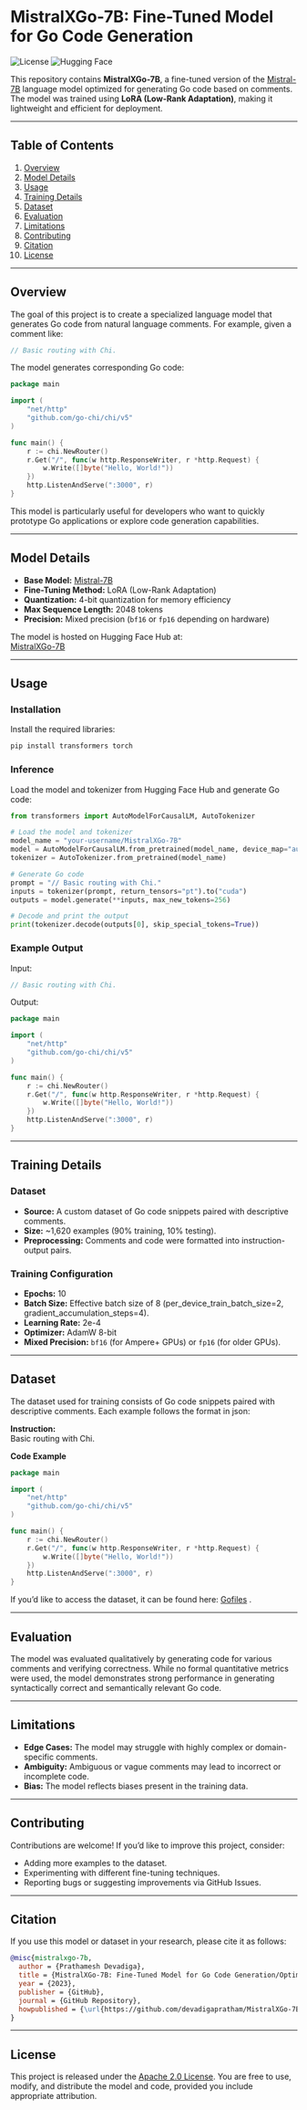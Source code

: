 # MistralXGo-7B: Fine-Tuned Model for Go Code Generation

![License](https://img.shields.io/badge/license-Apache%202.0-blue.svg)
![Hugging Face](https://img.shields.io/badge/HuggingFace-Model-orange.svg)

This repository contains **MistralXGo-7B**, a fine-tuned version of the [Mistral-7B](https://huggingface.co/mistralai/Mistral-7B-v0.1) language model optimized for generating Go code based on comments. The model was trained using **LoRA (Low-Rank Adaptation)**, making it lightweight and efficient for deployment.

---

## Table of Contents
1. [Overview](#overview)
2. [Model Details](#model-details)
3. [Usage](#usage)
4. [Training Details](#training-details)
5. [Dataset](#dataset)
6. [Evaluation](#evaluation)
7. [Limitations](#limitations)
8. [Contributing](#contributing)
9. [Citation](#citation)
10. [License](#license)

---

## Overview

The goal of this project is to create a specialized language model that generates Go code from natural language comments. For example, given a comment like:

```go
// Basic routing with Chi.
```

The model generates corresponding Go code:

```go
package main

import (
    "net/http"
    "github.com/go-chi/chi/v5"
)

func main() {
    r := chi.NewRouter()
    r.Get("/", func(w http.ResponseWriter, r *http.Request) {
        w.Write([]byte("Hello, World!"))
    })
    http.ListenAndServe(":3000", r)
}
```

This model is particularly useful for developers who want to quickly prototype Go applications or explore code generation capabilities.

---

## Model Details

- **Base Model:** [Mistral-7B](https://huggingface.co/mistralai/Mistral-7B-v0.1)
- **Fine-Tuning Method:** LoRA (Low-Rank Adaptation)
- **Quantization:** 4-bit quantization for memory efficiency
- **Max Sequence Length:** 2048 tokens
- **Precision:** Mixed precision (`bf16` or `fp16` depending on hardware)

The model is hosted on Hugging Face Hub at:  
[MistralXGo-7B](https://huggingface.co/devadigaprathamesh/MistralXGo-7B)

---

## Usage

### Installation

Install the required libraries:

```bash
pip install transformers torch
```

### Inference

Load the model and tokenizer from Hugging Face Hub and generate Go code:

```python
from transformers import AutoModelForCausalLM, AutoTokenizer

# Load the model and tokenizer
model_name = "your-username/MistralXGo-7B"
model = AutoModelForCausalLM.from_pretrained(model_name, device_map="auto")
tokenizer = AutoTokenizer.from_pretrained(model_name)

# Generate Go code
prompt = "// Basic routing with Chi."
inputs = tokenizer(prompt, return_tensors="pt").to("cuda")
outputs = model.generate(**inputs, max_new_tokens=256)

# Decode and print the output
print(tokenizer.decode(outputs[0], skip_special_tokens=True))
```

### Example Output

Input:
```go
// Basic routing with Chi.
```

Output:
```go
package main

import (
    "net/http"
    "github.com/go-chi/chi/v5"
)

func main() {
    r := chi.NewRouter()
    r.Get("/", func(w http.ResponseWriter, r *http.Request) {
        w.Write([]byte("Hello, World!"))
    })
    http.ListenAndServe(":3000", r)
}
```

---

## Training Details

### Dataset
- **Source:** A custom dataset of Go code snippets paired with descriptive comments.
- **Size:** ~1,620 examples (90% training, 10% testing).
- **Preprocessing:** Comments and code were formatted into instruction-output pairs.

### Training Configuration
- **Epochs:** 10
- **Batch Size:** Effective batch size of 8 (per_device_train_batch_size=2, gradient_accumulation_steps=4).
- **Learning Rate:** 2e-4
- **Optimizer:** AdamW 8-bit
- **Mixed Precision:** `bf16` (for Ampere+ GPUs) or `fp16` (for older GPUs).

---

## Dataset

The dataset used for training consists of Go code snippets paired with descriptive comments. Each example follows the format in json:


**Instruction:**  
Basic routing with Chi.

**Code Example**

```go
package main

import (
    "net/http"
    "github.com/go-chi/chi/v5"
)

func main() {
    r := chi.NewRouter()
    r.Get("/", func(w http.ResponseWriter, r *http.Request) {
        w.Write([]byte("Hello, World!"))
    })
    http.ListenAndServe(":3000", r)
}

```

If you’d like to access the dataset, it can be found here: [Gofiles](data/combined.go)
.

---

## Evaluation

The model was evaluated qualitatively by generating code for various comments and verifying correctness. While no formal quantitative metrics were used, the model demonstrates strong performance in generating syntactically correct and semantically relevant Go code.

---

## Limitations

- **Edge Cases:** The model may struggle with highly complex or domain-specific comments.
- **Ambiguity:** Ambiguous or vague comments may lead to incorrect or incomplete code.
- **Bias:** The model reflects biases present in the training data.

---

## Contributing

Contributions are welcome! If you’d like to improve this project, consider:
- Adding more examples to the dataset.
- Experimenting with different fine-tuning techniques.
- Reporting bugs or suggesting improvements via GitHub Issues.

---

## Citation

If you use this model or dataset in your research, please cite it as follows:

```bibtex
@misc{mistralxgo-7b,
  author = {Prathamesh Devadiga},
  title = {MistralXGo-7B: Fine-Tuned Model for Go Code Generation/Optimization},
  year = {2023},
  publisher = {GitHub},
  journal = {GitHub Repository},
  howpublished = {\url{https://github.com/devadigapratham/MistralXGo-7B}},
}
```

---

## License

This project is released under the [Apache 2.0 License](LICENSE). You are free to use, modify, and distribute the model and code, provided you include appropriate attribution.

